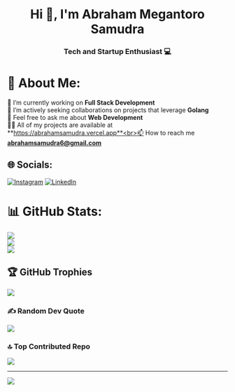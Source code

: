 <h1 align="center">Hi 👋, I'm Abraham Megantoro Samudra</h1>
<h3 align="center">Tech and Startup Enthusiast 💻</h3>

# 💫 About Me:
🔭 I’m currently working on **Full Stack Development**<br>👯 I’m actively seeking collaborations on projects that leverage **Golang**<br>💬 Feel free to ask me about **Web Development**<br>👨‍💻 All of my projects are available at **https://abrahamsamudra.vercel.app**<br>📫 How to reach me **abrahamsamudra6@gmail.com**


## 🌐 Socials:
[![Instagram](https://img.shields.io/badge/Instagram-%23E4405F.svg?logo=Instagram&logoColor=white)](https://instagram.com/abrahamsamudra) [![LinkedIn](https://img.shields.io/badge/LinkedIn-%230077B5.svg?logo=linkedin&logoColor=white)](https://linkedin.com/in/abrahamsamudra6/) 

# 📊 GitHub Stats:
![](https://github-readme-stats.vercel.app/api?username=abrahammegantoro&theme=radical&hide_border=false&include_all_commits=false&count_private=false)<br/>
![](https://github-readme-streak-stats.herokuapp.com/?user=abrahammegantoro&theme=radical&hide_border=false)<br/>
![](https://github-readme-stats.vercel.app/api/top-langs/?username=abrahammegantoro&theme=radical&hide_border=false&include_all_commits=false&count_private=false&layout=compact)

## 🏆 GitHub Trophies
![](https://github-profile-trophy.vercel.app/?username=abrahammegantoro&theme=radical&no-frame=false&no-bg=true&margin-w=4)

### ✍️ Random Dev Quote
![](https://quotes-github-readme.vercel.app/api?type=horizontal&theme=radical)

### 🔝 Top Contributed Repo
![](https://github-contributor-stats.vercel.app/api?username=abrahammegantoro&limit=5&theme=dark&combine_all_yearly_contributions=true)

---
[![](https://visitcount.itsvg.in/api?id=abrahammegantoro&icon=0&color=0)](https://visitcount.itsvg.in)
